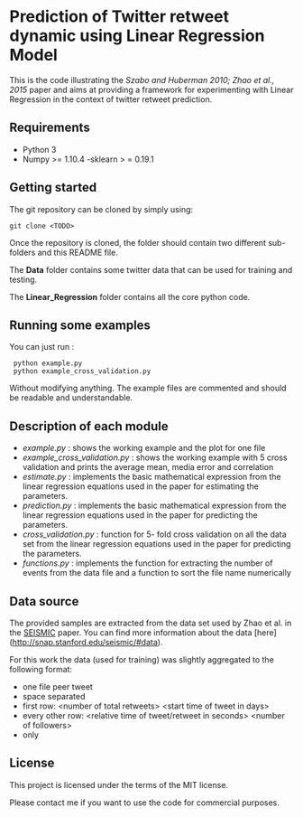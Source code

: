 # Prediction of Twitter retweet dynamic using Linear Regression Model

This is the code illustrating the *Szabo and Huberman
2010; Zhao et al., 2015* paper and aims at
providing a framework for experimenting with Linear Regression in
the context of twitter retweet prediction.

## Requirements

 - Python 3
 - Numpy >= 1.10.4
 -sklearn > =  0.19.1

## Getting started

The git repository can be cloned by simply using:

    git clone <TODO>

Once the repository is cloned, the folder should contain two different
sub-folders and this README file.

The **Data** folder contains some twitter data that can be used for training and testing.

The **Linear_Regression** folder contains all the core python code.

## Running some examples

You can just run :

     python example.py
     python example_cross_validation.py

Without modifying anything. The example files are commented and should be
readable and understandable.

## Description of each module

 - *example.py* : shows the working example and the plot for one file
 - *example_cross_validation.py* : shows the working example with 5 cross validation and prints the average mean, media error and correlation
 - *estimate.py* :  implements the basic mathematical expression
    from the linear regression equations used in the paper for estimating the parameters.
 - *prediction.py* : implements the basic mathematical expression
    from the linear regression equations used in the paper for predicting the parameters.
 - *cross_validation.py* : function for 5- fold cross validation on all the data set
    from the linear regression equations used in the paper for predicting the parameters.
 - *functions.py* :  implements the function for extracting the number
    of events from the data file and a function to sort the file name numerically


## Data source

The provided samples are extracted from the data set used by Zhao et al. in the
[SEISMIC](http://snap.stanford.edu/seismic/seismic.pdf) paper. You can find more
information about the data [here] (http://snap.stanford.edu/seismic/#data).

For this work the data (used for training) was slightly aggregated to the
following format:
- one file peer tweet
- space separated
- first row: \<number of total retweets\> \<start time of tweet in days\>
- every other row: \<relative time of tweet/retweet in seconds\> \<number of followers\>
- only

## License

This project is licensed under the terms of the MIT license.

Please contact me if you want to use the code for commercial purposes.